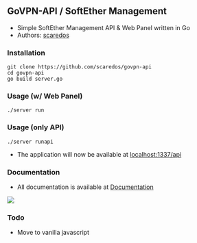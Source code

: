 ## GoVPN-API / SoftEther Management
- Simple SoftEther Management API & Web Panel written in Go
- Authors: [scaredos](https://github.com/scaredos)


### Installation
```
git clone https://github.com/scaredos/govpn-api
cd govpn-api
go build server.go
```

### Usage (w/ Web Panel)
```
./server run
```

### Usage (only API)
```
./server runapi
```

- The application will now be available at [localhost:1337/api](http://localhost:1337/api)

### Documentation
- All documentation is available at [Documentation](https://github.com/scaredos/govpn-api/tree/main/docs)

![](https://i.imgur.com/vGmAqz2.gif)


### Todo
- Move to vanilla javascript
